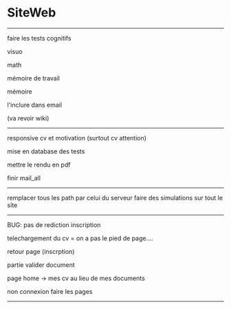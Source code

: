 # SiteWeb

-------------------------------------------------

faire les tests cognitifs

visuo

math

mémoire de travail

mémoire

l'inclure dans email

(va revoir wiki)

----------------------------------------

responsive cv et motivation (surtout cv attention)

mise en database des tests

mettre le rendu en pdf

finir mail_all

----------------------------------------

remplacer tous les path par celui du serveur
faire des simulations sur tout le site

-----------------------------------------

BUG: pas de rediction inscription

telechargement du cv = on a pas le pied de page....

retour page (inscrption)

partie valider document

page home -> mes cv au lieu de mes documents

non connexion faire les pages

---------------------------------------






